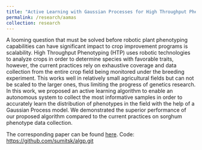 ```yaml
---
title: "Active Learning with Gaussian Processes for High Throughput Phenotyping"
permalink: /research/aamas
collection: research
---
```


A looming question that must be solved before robotic plant phenotyping capabilities can have significant impact to crop improvement programs is scalability. High Throughput Phenotyping (HTP) uses robotic technologies to analyze crops in order to determine species with favorable traits,  however, the current practices rely on exhaustive coverage and data collection from the entire crop field being monitored under the breeding experiment. This works well in relatively small agricultural fields but can not be scaled to the larger ones, thus limiting the progress of genetics research. In this work, we proposed an active learning algorithm to enable an autonomous system to collect the most informative samples in order to accurately learn the distribution of phenotypes in the field with the help of a Gaussian Process model. We demonstrated the superior performance of our proposed algorithm compared to the current practices on sorghum phenotype data collection.

The corresponding paper can be found <a href="/files/aamas_algp.pdf"> here</a>.
Code: https://github.com/sumitsk/algp.git